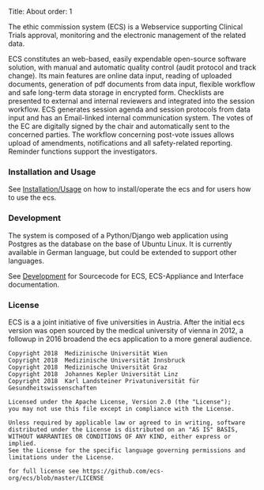 Title: About
order: 1

The ethic commission system (ECS) is a Webservice supporting Clinical Trials approval, monitoring and the electronic management of the related data. 

ECS constitutes an web-based, easily expendable open-source software solution, with manual and automatic quality control (audit protocol and track change). Its main features are online data input, reading of uploaded documents, generation of pdf documents from data input, flexible workflow and safe long-term data storage in encrypted form. Checklists are presented to external and internal reviewers and integrated into the session workflow. ECS generates session agenda and session protocols from data input and has an Email-linked internal communication system. The votes of the EC are digitally signed by the chair and automatically sent to the concerned parties. The workflow concerning post-vote issues allows upload of amendments, notifications and all safety-related reporting. Reminder functions support the investigators.

### Installation and Usage

See [Installation/Usage](installationusage.html) on how to install/operate the ecs and for users how to use the ecs.

### Development

The system is composed of a Python/Django web application using Postgres as the database on the base of Ubuntu Linux. It is currently available in German language, but could be extended to support other languages.

See [Development](development.html) for Sourcecode for ECS, ECS-Appliance and Interface documentation.

### License

ECS is a a joint initiative of five universities in Austria.
After the initial ecs version was open sourced by the medical university of vienna in 2012, 
a followup in 2016 broadend the ecs application to a more general audience.

```
Copyright 2018  Medizinische Universität Wien
Copyright 2018  Medizinische Universität Innsbruck
Copyright 2018  Medizinische Universität Graz
Copyright 2018  Johannes Kepler Universität Linz
Copyright 2018  Karl Landsteiner Privatuniversität für Gesundheitswissenschaften

Licensed under the Apache License, Version 2.0 (the "License");
you may not use this file except in compliance with the License.

Unless required by applicable law or agreed to in writing, software
distributed under the License is distributed on an "AS IS" BASIS,
WITHOUT WARRANTIES OR CONDITIONS OF ANY KIND, either express or implied.
See the License for the specific language governing permissions and
limitations under the License.

for full license see https://github.com/ecs-org/ecs/blob/master/LICENSE

```